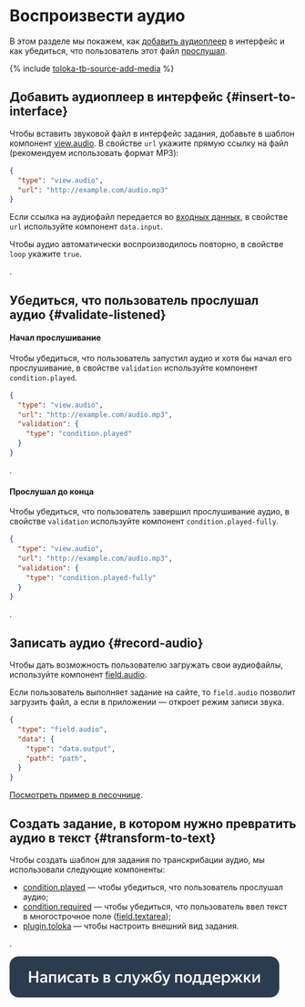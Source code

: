 # Воспроизвести аудио

В этом разделе мы покажем, как [добавить аудиоплеер](#insert-to-interface) в интерфейс и как убедиться, что пользователь этот файл [прослушал](#validate-listened).

{% include [toloka-tb-source-add-media](../_includes/toloka-tb-source/id-toloka-tb-source/add-media.md) %}



## Добавить аудиоплеер в интерфейс {#insert-to-interface}

Чтобы вставить звуковой файл в интерфейс задания, добавьте в шаблон компонент [view.audio](../reference/view.audio.md). В свойстве `url` укажите прямую ссылку на файл (рекомендуем использовать формат MP3):
```json
{
  "type": "view.audio",
  "url": "http://example.com/audio.mp3"
}
```

Если ссылка на аудиофайл передается во [входных данных](work-with-data.md), в свойстве `url` используйте компонент `data.input`.

Чтобы аудио автоматически воспроизводилось повторно, в свойстве `loop` укажите `true`.

.


## Убедиться, что пользователь прослушал аудио {#validate-listened}

#### Начал прослушивание

Чтобы убедиться, что пользователь запустил аудио и хотя бы начал его прослушивание, в свойстве `validation` используйте компонент `condition.played`.
```json
{
  "type": "view.audio",
  "url": "http://example.com/audio.mp3",
  "validation": {
    "type": "condition.played"
  }
}
```

.

#### Прослушал до конца

Чтобы убедиться, что пользователь завершил прослушивание аудио, в свойстве `validation` используйте компонент `condition.played-fully`.
```json
{
  "type": "view.audio",
  "url": "http://example.com/audio.mp3",
  "validation": {
    "type": "condition.played-fully"
  }
}
```

.


## Записать аудио {#record-audio}

Чтобы дать возможность пользователю загружать свои аудиофайлы, используйте компонент [field.audio](../reference/field.audio.md).

Если пользователь выполняет задание на сайте, то `field.audio` позволит загрузить файл, а если в приложении — откроет режим записи звука.

```json
{
  "type": "field.audio",
  "data": {
    "type": "data.output",
    "path": "path",
  }
}
```

[Посмотреть пример в песочнице](https://clck.ru/TEDEW).


## Создать задание, в котором нужно превратить аудио в текст {#transform-to-text}

Чтобы создать шаблон для задания по транскрибации аудио, мы использовали следующие компоненты:

- [condition.played](../reference/condition.played.md) — чтобы убедиться, что пользователь прослушал аудио;
- [condition.required](../reference/condition.required.md) — чтобы убедиться, что пользователь ввел текст в многострочное поле ([field.textarea](../reference/field.textarea.md));
- [plugin.toloka](../reference/plugin.toloka.md) — чтобы настроить внешний вид задания.

.


[![](../_images/buttons/contact-support.svg)](../concepts/support.md)
